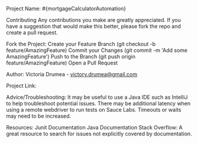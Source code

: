 Project Name: #{mortgageCalculatorAutomation}





Contributing
Any contributions you make are greatly appreciated.
If you have a suggestion that would make this better, please fork the repo and create a pull request.

Fork the Project:
Create your Feature Branch (git checkout -b feature/AmazingFeature)
Commit your Changes (git commit -m 'Add some AmazingFeature')
Push to the Branch (git push origin feature/AmazingFeature)
Open a Pull Request

Author:
Victoria Drumea - victory.drumea@gmail.com

Project Link: 

Advice/Troubleshooting:
It may be useful to use a Java IDE such as IntelliJ to help troubleshoot potential issues.
There may be additional latency when using a remote webdriver to run tests on Sauce Labs. 
Timeouts or waits may need to be increased.



Resources:
Junit Documentation
Java Documentation
Stack Overflow:
A great resource to search for issues not explicitly covered by documentation.